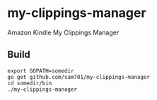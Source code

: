 # my-clippings-manager
Amazon Kindle My Clippings Manager

## Build

    export GOPATH=somedir
    go get github.com/sam701/my-clippings-manager
    cd somedir/bin
    ./my-clippings-manager

